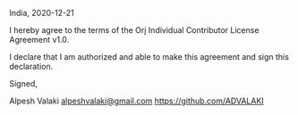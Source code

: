 India, 2020-12-21

I hereby agree to the terms of the Orj Individual Contributor License Agreement v1.0.

I declare that I am authorized and able to make this agreement and sign this declaration.

Signed,

Alpesh Valaki alpeshvalaki@gmail.com https://github.com/ADVALAKI
